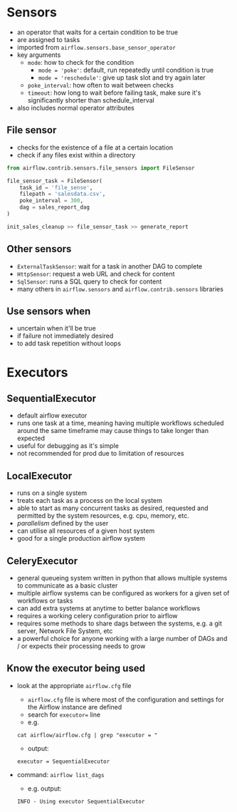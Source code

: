 # Sensors
- an operator that waits for a certain condition to be true
- are assigned to tasks
- imported from `airflow.sensors.base_sensor_operator` 
- key arguments
    - `mode`: how to check for the condition  
        - `mode = 'poke'`: default, run repeatedly until condition is true
        - `mode = 'reschedule'`: give up task slot and try again later
    - `poke_interval`: how often to wait between checks
    - `timeout`: how long to wait before failing task, make sure it's significantly shorter than schedule_interval
- also includes normal operator attributes

## File sensor
- checks for the existence of a file at a certain location
- check if any files exist within a directory

```python
from airflow.contrib.sensors.file_sensors import FileSensor

file_sensor_task = FileSensor(
    task_id = 'file_sense',
    filepath = 'salesdata.csv',
    poke_interval = 300,
    dag = sales_report_dag
)

init_sales_cleanup >> file_sensor_task >> generate_report
```

## Other sensors
- `ExternalTaskSensor`: wait for a task in another DAG to complete
- `HttpSensor`: request a web URL and check for content
- `SqlSensor`: runs a SQL query to check for content
- many others in `airflow.sensors` and `airflow.contrib.sensors` libraries

## Use sensors when
- uncertain when it'll be true
- if failure not immediately desired
- to add task repetition without loops

# Executors

## SequentialExecutor
- default airflow executor
- runs one task at a time, meaning having multiple workflows scheduled around the same timeframe may cause things to take longer than expected
- useful for debugging as it's simple
- not recommended for prod due to limitation of resources

## LocalExecutor
- runs on a single system
- treats each task as a process on the local system
- able to start as many concurrent tasks as desired, requested and permitted by the system resources, e.g. cpu, memory, etc.
- *parallelism* defined by the user
- can utilise all resources of a given host system
- good for a single production airflow system

## CeleryExecutor
- general queueing system written in python that allows multiple systems to communicate as a basic cluster
- multiple airflow systems can be configured as workers for a given set of workflows or tasks
- can add extra systems at anytime to better balance workflows
- requires a working celery configuration prior to airflow
- requires some methods to share dags between the systems, e.g. a git server, Network File System, etc
- a powerful choice for anyone working with a large number of DAGs and / or expects their processing needs to grow

## Know the executor being used
- look at the appropriate `airflow.cfg` file
    - `airflow.cfg` file is where most of the configuration and settings for the Airflow instance are defined
    - search for `executor=` line
    - e.g.
    ```
    cat airflow/airflow.cfg | grep "executor = "
    ```
    - output:
    ```
    executor = SequentialExecutor
    ```

- command: `airflow list_dags`
    - e.g. output:
    ```
    INFO - Using executor SequentialExecutor
    ```
